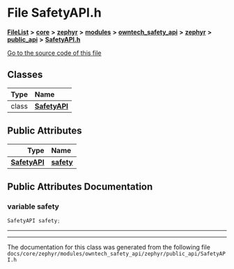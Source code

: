 

# File SafetyAPI.h



[**FileList**](files.md) **>** [**core**](dir_771164b9325b04f1442f7a3ffa8ecb89.md) **>** [**zephyr**](dir_09002e7ce91f09aeb040dfd1861a47f4.md) **>** [**modules**](dir_6d0fb8ab814c517e7f155fb837e32f72.md) **>** [**owntech\_safety\_api**](dir_6577260132b49845d494a112d8acd7c7.md) **>** [**zephyr**](dir_2f6071fc869091a6d1e6d7b806fecbf0.md) **>** [**public\_api**](dir_08eec7c34983a0acd3982b6352a40f84.md) **>** [**SafetyAPI.h**](SafetyAPI_8h.md)

[Go to the source code of this file](SafetyAPI_8h_source.md)


















## Classes

| Type | Name |
| ---: | :--- |
| class | [**SafetyAPI**](classSafetyAPI.md) <br> |






## Public Attributes

| Type | Name |
| ---: | :--- |
|  [**SafetyAPI**](classSafetyAPI.md) | [**safety**](#variable-safety)  <br> |












































## Public Attributes Documentation




### variable safety 

```C++
SafetyAPI safety;
```




<hr>

------------------------------
The documentation for this class was generated from the following file `docs/core/zephyr/modules/owntech_safety_api/zephyr/public_api/SafetyAPI.h`

